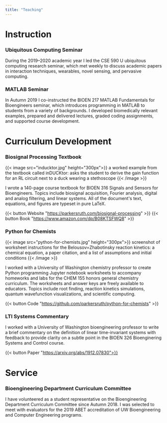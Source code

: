 ```yaml
---
title: "Teaching"
---
```


# Instruction

### Ubiquitous Computing Seminar
During the 2019&ndash;2020 academic year I led the CSE 590 U ubiquitous computing research seminar, which met weekly to discuss academic papers in interaction techniques, wearables, novel sensing, and pervasive computing.

### MATLAB Seminar
In Autumn 2019 I co-instructed the BIOEN 217 MATLAB Fundamentals for Bioengineers seminar, which introduces programming in MATLAB to students from a variety of backgrounds. I developed biomedically relevant examples, prepared and delivered lectures, graded coding assignments, and supported course development.

# Curriculum Development

### Biosignal Processing Textbook

{{< image src="inducktor.jpg" height="300px">}}
a worked example from the textbook called inDUCKtor: asks the student to derive the gain function for an RL circuit next to a duck wearing a stethoscope
{{< /image >}}

I wrote a 140-page course textbook for BIOEN 316 Signals and Sensors for Bioengineers. Topics include biosignal acquisition, Fourier analysis, digital and analog filtering, and linear systems. All of the document's text, equations, and figures are typeset in pure LaTeX.

{{< button Website "https://parkersruth.com/biosignal-processing" >}}
{{< button Book "https://www.amazon.com/dp/B08KTSFWQ8" >}}

### Python for Chemists

{{< image src="python-for-chemists.jpg" height="300px">}}
screenshot of worksheet instructions for the Belousov=Zhabotinsky reaction kinetics: a chemical equation, a paper citation, and a list of assumptions and initial conditions
{{< /image >}}

I worked with a University of Washington chemistry professor to create Python programming Jupyter notebook worksheets to accompany homeworks and labs for the CHEM 155 honors general chemistry curriculum. The worksheets and answer keys are freely available to educators. Topics include root finding, reaction kinetics simulations, quantum wavefunction visualizations, and scientific computing.

{{< button Code "https://github.com/parkersruth/python-for-chemists" >}}

### LTI Systems Commentary

I worked with a University of Washington bioengineering professor to write a brief commentary on the definition of linear time-invariant systems with feedback to provide clarity on a subtle point in the BIOEN 326 Bioenginering Systems and Control course.

{{< button Paper "https://arxiv.org/abs/1912.07830">}}


# Service

### Bioengineering Department Curriculum Committee

I have volunteered as a student representative on the Bioengineering Department Curriculum Committee since Autumn 2018. I was selected to meet with evaluators for the 2019 ABET accreditation of UW Bioengineering and Computer Engineering programs.
